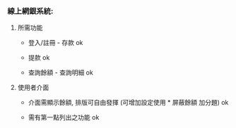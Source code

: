 ### 線上網銀系統:

1. 所需功能

    - 登入/註冊 - 存款 ok

    - 提款 ok
    
    - 查詢餘額 - 查詢明細 ok

2. 使用者介面
    - 介面需顯示餘額, 排版可自由發揮 (可增加設定使用 * 屏蔽餘額 加分題) ok

    - 需有第一點列出之功能 ok